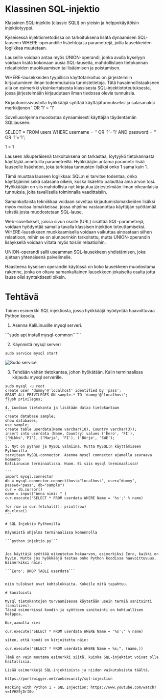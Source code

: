 Klassinen SQL-injektio
===
Klassinen SQL-injektio (classic SQLI) on yleisin ja helppokäyttöisin injektiotyyppi.

Kyseisessä injektiometodissa on tarkoituksena lisätä dynaamisen SQL-lauseen
WHERE-operandille lisäehtoja ja parametrejä, joilla lausekkeiden logiikkaa muutetaan.

Lauseille voidaan antaa myös UNION-operandi, jonka avulla kyselyyn voidaan lisätä
kokonaan uusia SQL-lauseita, mahdollistaen tietokannan relaatioiden muokkaamisen tai lisäämisen ja poistamisen.

WHERE-lausekkeiden tyypillisin käyttötarkoitus on järjestelmiin kirjautuminen ilman todenmukaisia tunnistetietoja. Tätä havainnollistaakseen alla on esimerkki yksinkertaisesta klassisesta SQL-injektiototeutuksesta, jossa järjestelmään kirjaudutaan ilman tiedossa olevia tunnuksia.

Kirjautumissivustolla hyökkääjä syöttää käyttäjätunnukseksi ja salasanaksi merkkijonon ’ OR ’1’ = ’1’ 

Sovellusohjelma muodostaa dynaamisesti käyttäjän täydentämän SQLlauseen.

SELECT * FROM users WHERE username = '' OR '1'='1' AND
password = '' OR '1'='1';

1 = 1

Lauseen alkuperäisenä tarkoituksena on tarkastaa, löytyykö tietokannasta käyttäjää annetuilla parametreillä. Hyökkääjän antama parametri lisää lauseelle lisäehdon, joka tarkistaa tunnusten lisäksi onko 1 sama kuin 1. 

Tämä muuttaa lauseen logiikkaa: SQL:n ei tarvitse todentaa, onko käyttäjänimi sekä salasana oikein, koska lisäehto palauttaa aina arvon tosi. Hyökkääjän on siis mahdollista nyt kirjautua järjestelmään ilman oikeanlaisia tunnuksia,
joita tavallisella toiminnalla vaadittaisiin.

Samankaltaista tekniikkaa voidaan soveltaa kirjautumislomakkeiden lisäksi myös muissa lomakkeissa, jossa ohjelma vastaanottaa käyttäjän syöttämää tekstiä josta muodostetaan SQL-lause.

Web-sovellukset, joissa sivun osoite (URL) sisältää SQL-parametrejä, voidaan hyödyntää samalla tavalla klassisen injektion toteuttamiseksi. WHERE-lausekkeen muokkaamisella voidaan vaikuttaa ainoastaan siihen relaatioon, mihin se on alunperinkin tarkoitettu, mutta UNION-operandin lisäyksellä voidaan viitata myös toisiin relaatioihin.

UNION-operandi sallii useamman SQL-lausekkeen yhdistämisen, joka ajetaan yhtenäisenä palvelimelle. 

Haasteena kyseisen operandin käytössä on koko lausekkeen muodostama rakenne, jonka on oltava samankaltainen lausekkeen jokaiselta osalta jotta lause olisi syntaktisesti oikein.

# Tehtävä

Toinen esimerkki SQL injektiosta, jossa hyökkääjä hyödyntää haavoittuvaa Python koodia.

1. Asenna KaliLinuxille mysql serveri.

```sudo apt install mysql-common``````


2. Käynnistä mysql serveri

```sudo service mysql start```

![Sudo service](image.png)


3. Tehdään vähän tietokantaa, johon hyökätään. Kalin terminaalissa kirjaudu mysql
serverille.
``````
sudo mysql -u root
create user 'dummy'@'localhost' identified by 'pass';
GRANT ALL PRIVILEGES ON sample.* TO 'dummy'@'localhost';
flush privileges;
```
4. Luodaan tietokanta ja lisätään dataa tietokantaan
```
create database sample;
show databases;
use sample;
create table userdata(Name varchar(10), Country varchar(3)); 
insert into userdata (Name, Country) values ('Eero', 'FI'), ('Mikko','FI'), ('Marja', 'FI'), ('Börje', 'SWE');
```
5. Nyt on python ja MySQL valmiina. Mutta MySQL:n käyttämiseen Pythonilla
tarvitaan MySQL-connector. Asenna mysql connector ajamalla seuraava komento
KaliLinuxin terminaalissa. Huom. Ei siis mysql terminaalissa!

```
import mysql.connector
db = mysql.connector.connect(host="localhost", user="dummy",
passwd="pass", db="sample")
cur = db.cursor()
name = input("Anna nimi: " )
cur.execute("SELECT * FROM userdata WHERE Name = '%s';" % name)

for row in cur.fetchall(): print(row)
db.close()
```

# SQL Injektio Pythonilla

Käynnistä ohjelma terminaalissa komennolla 

```python injektio.py```


Jos käyttäjä syöttää oikeutetun hakuarvon, esimerkiksi Eero, kaikki on hyvin. Mutta jos hyökkääjä testaa onko Python koodissa haavoittuvuus. Esimerkiksi näin:

```Eero'; DROP TABLE userdata```


niin tulokset ovat kohtalokkaita. Kokeile mitä tapahtuu.

# Sanitointi

Mysql tietokantojen turvaamisessa käytetään usein termiä sanitointi (sanitizes).
Tässä esimerkissä koodin ja syötteen sanitointi on kohtuullisen helppoa. 

Korjaamalla rivi 

cur.execute("SELECT * FROM userdata WHERE Name = '%s';" % name)

siten, että koodi on kirjoitettu näin:

cur.execute("SELECT * FROM userdata WHERE Name = %s;", (name,))

Tämä on vain muutama esimerkki siitä, kuinka SQL-injektiot voivat olla haitallisia. 

Lisää esimerkkejä SQL-injektioista ja niiden vaikutuksista täältä. 

https://portswigger.net/websecurity/sql-injection

Hacking with Python 1 - SQL Injection: https://www.youtube.com/watch?v=IVHX9jDrI0o




